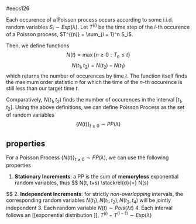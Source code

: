 #eecs126 

Each occurence of a Poisson process occurs according to some i.i.d. random variables $S_i \sim Exp(\lambda)$. Let $T^{(i)}$ be the time step of the $i$-th occurence of a Poisson process, $T^{(n)} = \sum_{i = 1}^n S_i$.

Then, we define functions
$$ N(t) = \max\{n \ge 0: T_n \le t\} $$
$$ N(t_1, t_2) = N(t_2) - N(t_1) $$
which returns the number of occurences by time $t$. The function itself finds the maximum order statistic $n$ for which the time of the $n$-th occurence is still less than our target time $t$.

Comparatively, $N(t_1, t_2)$ finds the number of occurences in the interval $[t_1, t_2]$. Using the above definitions, we can define Poisson Process as the set of random variables
$$ \{N(t)\}_{t \ge 0} \sim PP(\lambda) $$

## properties
For a Poisson Process $\{N(t)\}_{t \ge 0} \sim PP(\lambda)$, we can use the following properties

1.  **Stationary Increments**: a PP is the sum of **********memoryless********** exponential random variables, thus
$$ N(t, t+s) \stackrel{d}{=} N(s)

$$
2.  **Independent Increments**: for strictly _non-overlapping_ intervals, the corresponding random variables $N(t_1), N(t_1, t_2), N(t_3, t_4)$ will be jointly independent
3.  Each random variable $N(t) \sim Pois(\lambda t)$
4.  Each interval follows an [[exponential distribution ]],  $T^{(i)} - T^{(i - 1)} \sim Exp(\lambda)$